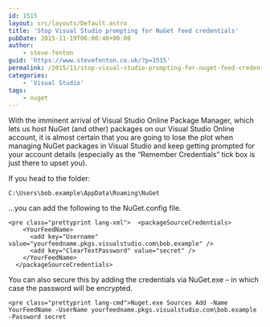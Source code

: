 ```yaml
---
id: 1515
layout: src/layouts/Default.astro
title: 'Stop Visual Studio prompting for NuGet feed credentials'
pubDate: 2015-11-19T06:00:40+00:00
author:
    - steve-fenton
guid: 'https://www.stevefenton.co.uk/?p=1515'
permalink: /2015/11/stop-visual-studio-prompting-for-nuget-feed-credentials/
categories:
    - 'Visual Studio'
tags:
    - nuget
---
```


With the imminent arrival of Visual Studio Online Package Manager, which lets us host NuGet (and other) packages on our Visual Studio Online account, it is almost certain that you are going to lose the plot when managing NuGet packages in Visual Studio and keep getting prompted for your account details (especially as the “Remember Credentials” tick box is just there to upset you).

If you head to the folder:

`C:\Users\­bob.example\­AppData\­Roaming\­NuGet`

…you can add the following to the NuGet.config file.

```
<pre class="prettyprint lang-xml">  <packageSourceCredentials>
    <YourFeedName>
      <add key="Username" value="yourfeedname.pkgs.visualstudio.com\bob.example" />
      <add key="ClearTextPassword" value="secret" />
    </YourFeedName>
  </packageSourceCredentials>
```

You can also secure this by adding the credentials via NuGet.exe – in which case the password will be encrypted.

```
<pre class="prettyprint lang-cmd">Nuget.exe Sources Add -Name YourFeedName -UserName yourfeedname.pkgs.visualstudio.com\bob.example -Password secret
```